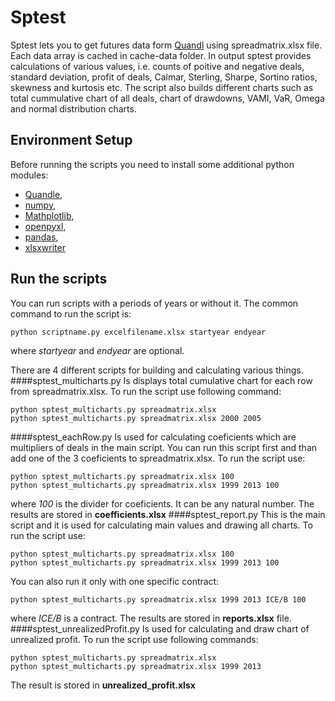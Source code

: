 Sptest
======
Sptest lets you to get futures data form [Quandl](http://www.quandl.com/futures) using spreadmatrix.xlsx file. Each data array is cached in cache-data folder.
In output sptest provides calculations of various values, i.e. counts of poitive and negative deals, standard deviation, profit of deals, Calmar, Sterling, Sharpe, Sortino ratios, skewness and kurtosis etc. The script also builds different charts such as total cummulative chart of all deals, chart of drawdowns, VAMI, VaR, Omega and normal distribution charts.

Environment Setup
------
Before running the scripts you need to install some additional python modules:
- [Quandle](http://www.quandl.com/help/python),
- [numpy](http://www.scipy.org/install.html),
- [Mathplotlib](http://matplotlib.org/users/installing.html),
- [openpyxl](http://openpyxl.readthedocs.org/en/2.0.2/),
- [pandas](http://pandas.pydata.org/pandas-docs/stable/install.html),
- [xlsxwriter](http://xlsxwriter.readthedocs.org/en/latest/getting_started.html)

Run the scripts
------
You can run scripts with a periods of years or without it. The common command to run the script is:

    python scriptname.py excelfilename.xlsx startyear endyear
where <i>startyear</i> and <i>endyear</i> are optional.  

There are 4 different scripts for building and calculating various things. 
####sptest_multicharts.py
Is displays total cumulative chart for each row from spreadmatrix.xlsx.
To run the script use following command:

    python sptest_multicharts.py spreadmatrix.xlsx 
    python sptest_multicharts.py spreadmatrix.xlsx 2000 2005
####sptest_eachRow.py
Is used for calculating coeficients which are multipliers of deals in the main script. You can run this script first and than add one of the 3 coeficients to spreadmatrix.xlsx.
To run the script use:

    python sptest_multicharts.py spreadmatrix.xlsx 100
    python sptest_multicharts.py spreadmatrix.xlsx 1999 2013 100
where <i>100</i> is the divider for coeficients. It can be any natural number. 
The results are stored in <b>coefficients.xlsx</b>
####sptest_report.py
This is the main script and it is used for calculating main values and drawing all charts.
To run the script use:

    python sptest_multicharts.py spreadmatrix.xlsx 100
    python sptest_multicharts.py spreadmatrix.xlsx 1999 2013 100
You can also run it only with one specific contract:

    python sptest_multicharts.py spreadmatrix.xlsx 1999 2013 ICE/B 100
where <i>ICE/B</i> is a contract.
The results are stored in <b>reports.xlsx</b> file.
####sptest_unrealizedProfit.py
Is used for calculating and draw chart of unrealized profit. 
To run the script use following commands:

    python sptest_multicharts.py spreadmatrix.xlsx
    python sptest_multicharts.py spreadmatrix.xlsx 1999 2013
The result is stored in <b>unrealized_profit.xlsx</b>

